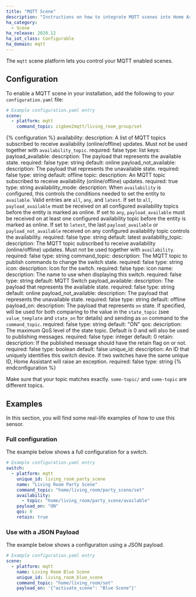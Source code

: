 ```yaml
---
title: "MQTT Scene"
description: "Instructions on how to integrate MQTT scenes into Home Assistant."
ha_category:
  - Scene
ha_release: 2020.12
ha_iot_class: Configurable
ha_domain: mqtt
---
```


The `mqtt` scene platform lets you control your MQTT enabled scenes.

## Configuration

To enable a MQTT scene in your installation, add the following to your `configuration.yaml` file:

```yaml
# Example configuration.yaml entry
scene:
  - platform: mqtt
    command_topic: zigbee2mqtt/living_room_group/set
```

{% configuration %}
availability:
  description: A list of MQTT topics subscribed to receive availability (online/offline) updates. Must not be used together with `availability_topic`.
  required: false
  type: list
  keys:
    payload_available:
      description: The payload that represents the available state.
      required: false
      type: string
      default: online
    payload_not_available:
      description: The payload that represents the unavailable state.
      required: false
      type: string
      default: offline
    topic:
      description: An MQTT topic subscribed to receive availability (online/offline) updates.
      required: true
      type: string
availability_mode:
  description: When `availability` is configured, this controls the conditions needed to set the entity to `available`. Valid entries are `all`, `any`, and `latest`. If set to `all`, `payload_available` must be received on all configured availability topics before the entity is marked as online. If set to `any`, `payload_available` must be received on at least one configured availability topic before the entity is marked as online. If set to `latest`, the last `payload_available` or `payload_not_available` received on any configured availability topic controls the availability.
  required: false
  type: string
  default: latest
availability_topic:
  description: The MQTT topic subscribed to receive availability (online/offline) updates. Must not be used together with `availability`.
  required: false
  type: string
command_topic:
  description: The MQTT topic to publish commands to change the switch state.
  required: false
  type: string
icon:
  description: Icon for the switch.
  required: false
  type: icon
name:
  description: The name to use when displaying this switch.
  required: false
  type: string
  default: MQTT Switch
payload_available:
  description: The payload that represents the available state.
  required: false
  type: string
  default: online
payload_not_available:
  description: The payload that represents the unavailable state.
  required: false
  type: string
  default: offline
payload_on:
  description: The payload that represents `on` state. If specified, will be used for both comparing to the value in the `state_topic` (see `value_template` and `state_on`  for details) and sending as `on` command to the `command_topic`.
  required: false
  type: string
  default: "ON"
qos:
  description: The maximum QoS level of the state topic. Default is 0 and will also be used to publishing messages.
  required: false
  type: integer
  default: 0
retain:
  description: If the published message should have the retain flag on or not.
  required: false
  type: boolean
  default: false
unique_id:
  description: An ID that uniquely identifies this switch device. If two switches have the same unique ID, Home Assistant will raise an exception.
  required: false
  type: string
{% endconfiguration %}

<div class='note warning'>

Make sure that your topic matches exactly. `some-topic/` and `some-topic` are different topics.

</div>

## Examples

In this section, you will find some real-life examples of how to use this sensor.

### Full configuration

The example below shows a full configuration for a switch.

```yaml
# Example configuration.yaml entry
switch:
  - platform: mqtt
    unique_id: living_room_party_scene
    name: "Living Room Party Scene"
    command_topic: "home/living_room/party_scene/set"
    availability:
      - topic: "home/living_room/party_scene/available"
    payload_on: "ON"
    qos: 0
    retain: true
```

### Use with a JSON Payload

The example below shows a configuration using a JSON payload.

```yaml
# Example configuration.yaml entry
scene:
  - platform: mqtt
    name: Living Room Blue Scene
    unique_id: living_room_blue_scene
    command_topic: "home/living_room/set"
    payload_on: '{"activate_scene": "Blue Scene"}'
```
